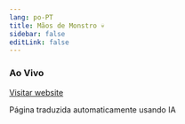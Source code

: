 ```yaml
---
lang: po-PT
title: Mãos de Monstro 💀
sidebar: false
editLink: false
---
```


### Ao Vivo

<sample src="https://monster-hands.needle.tools/" />

[Visitar website](https://monster-hands.needle.tools/)


Página traduzida automaticamente usando IA
